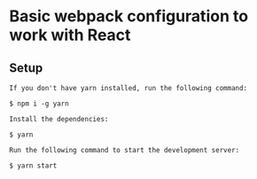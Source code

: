 # Basic webpack configuration to work with React

## Setup

    If you don't have yarn installed, run the following command:

    $ npm i -g yarn

    Install the dependencies:

    $ yarn

    Run the following command to start the development server:

    $ yarn start